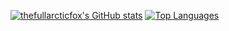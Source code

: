 [![thefullarcticfox's GitHub stats](https://github-readme-stats.vercel.app/api?username=thefullarcticfox&show_icons=true&count_private=true&hide_border=true&bg_color=0d1117&title_color=eb4910&icon_color=eb4910&text_color=c9d1d9&custom_title=thefullarcticfox%27s%20GitHub%20stats)](https://github.com/anuraghazra/github-readme-stats)
[![Top Languages](https://github-readme-stats.vercel.app/api/top-langs/?username=thefullarcticfox&layout=compact&langs_count=10&hide=php,html,objective-c&hide_border=true&bg_color=0d1117&title_color=eb4910&text_color=c9d1d9)](https://github.com/anuraghazra/github-readme-stats)
